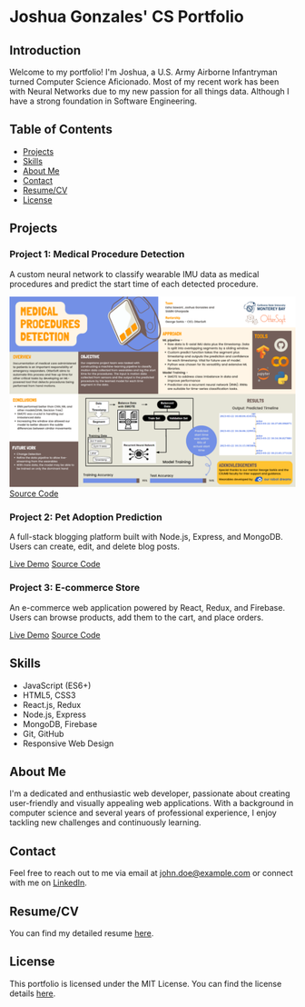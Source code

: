 # Joshua Gonzales' CS Portfolio

## Introduction

Welcome to my portfolio! I'm Joshua, a U.S. Army Airborne Infantryman turned Computer Science Aficionado. Most of my recent work has been with Neural Networks due to my new passion for all things data. Although I have a strong foundation in Software Engineering.

## Table of Contents

- [Projects](#projects)
- [Skills](#skills)
- [About Me](#about-me)
- [Contact](#contact)
- [Resume/CV](#resumecv)
- [License](#license)

## Projects

### Project 1: Medical Procedure Detection

A custom neural network to classify wearable IMU data as medical procedures and predict the start time of each detected procedure.

![Image Alt Text](https://github.com/Gonzo-CSUMB/Portfolio/blob/main/Medical%20Procedures%20Dectection/Final_Capstone_Poster%20.png)
[Source Code](https://github.com/Gonzo-CSUMB/Portfolio/tree/main/Medical%20Procedures%20Dectection)

### Project 2: Pet Adoption Prediction

A full-stack blogging platform built with Node.js, Express, and MongoDB. Users can create, edit, and delete blog posts.

[Live Demo](https://john-doe-blog.herokuapp.com)
[Source Code](https://github.com/john-doe/blogging-platform)

### Project 3: E-commerce Store

An e-commerce web application powered by React, Redux, and Firebase. Users can browse products, add them to the cart, and place orders.

[Live Demo](https://john-doe-shop.netlify.app)
[Source Code](https://github.com/john-doe/e-commerce-store)

## Skills

- JavaScript (ES6+)
- HTML5, CSS3
- React.js, Redux
- Node.js, Express
- MongoDB, Firebase
- Git, GitHub
- Responsive Web Design

## About Me

I'm a dedicated and enthusiastic web developer, passionate about creating user-friendly and visually appealing web applications. With a background in computer science and several years of professional experience, I enjoy tackling new challenges and continuously learning.

## Contact

Feel free to reach out to me via email at john.doe@example.com or connect with me on [LinkedIn](https://www.linkedin.com/in/john-doe).

## Resume/CV

You can find my detailed resume [here](https://john-doe.github.io/resume).

## License

This portfolio is licensed under the MIT License. You can find the license details [here](LICENSE).
